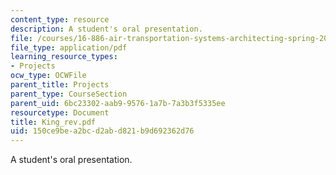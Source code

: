 ```yaml
---
content_type: resource
description: A student's oral presentation.
file: /courses/16-886-air-transportation-systems-architecting-spring-2004/150ce9bea2bcd2abd821b9d692362d76_King_rev.pdf
file_type: application/pdf
learning_resource_types:
- Projects
ocw_type: OCWFile
parent_title: Projects
parent_type: CourseSection
parent_uid: 6bc23302-aab9-9576-1a7b-7a3b3f5335ee
resourcetype: Document
title: King_rev.pdf
uid: 150ce9be-a2bc-d2ab-d821-b9d692362d76
---
```

A student's oral presentation.

